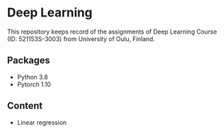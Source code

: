 # Deep Learning

This repository keeps record of the assignments of Deep Learning Course (ID: 521153S-3003) from University of Oulu, Finland.

## Packages

- Python 3.8
- Pytorch 1.10

## Content

- Linear regression
